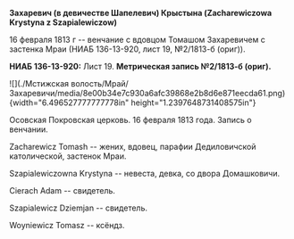 **Захаревич (в девичестве Шапелевич) Крыстына (Zacharewiczowa Krystyna z
Szapialewiczow)**

16 февраля 1813 г -- венчание с вдовцом Томашом Захаревичем с застенка
Мраи (НИАБ 136-13-920, лист 19, №2/1813-б (ориг)).

**НИАБ 136-13-920:** Лист 19. **Метрическая запись №2/1813-б (ориг).**

![](./Мстижская волость/Мрай/Захаревичи/media/8e00b34e7c930a6afc39868e2b8d6e871eecda61.png){width="6.496527777777778in"
height="1.2397648731408575in"}

Осовская Покровская церковь. 16 февраля 1813 года. Запись о венчании.

Zacharewicz Tomash -- жених, вдовец, парафии Дедиловичской католической,
застенок Мраи.

Szapialewiczowna Krystyna -- невеста, девка, со двора Домашковичи.

Cierach Adam -- свидетель.

Szapialewicz Dziemjan -- свидетель.

Woyniewicz Tomasz -- ксёндз.
